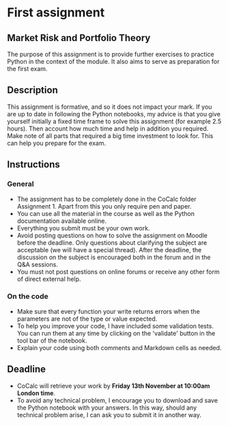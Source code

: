 # First assignment
## Market Risk and Portfolio Theory


The purpose of this assignment is to provide further exercises to practice Python in the context of the module. It also aims to serve as preparation for the first exam.


## Description

This assignment is formative, and so it does not impact your mark. If you are up to date in following the Python notebooks, my advice is that you give yourself initially a fixed time frame to solve this assignment (for example 2.5 hours). Then account how much time and help in addition you required. Make note of all parts that required a big time investment to look for. This can help you prepare for the exam.


## Instructions


### General
- The assignment has to be completely done in the CoCalc folder Assignment 1. Apart from this you only require pen and paper. 
- You can use all the material in the course as well as the Python documentation available online. 
- Everything you submit must be your own work.
- Avoid posting questions on how to solve the assignment on Moodle before the deadline. Only questions about clarifying the subject are acceptable (we will have a special thread). After the deadline, the discussion on the subject is encouraged both in the forum and in the Q&A sessions.
- You must not post questions on online forums or receive any other form of direct external help. 

### On the code

- Make sure that every function your write returns errors when the parameters are not of the type or value expected.
- To help you improve your code, I have included some validation tests. You can run them at any time by clicking on the 'validate' button in the tool bar of the notebook.
- Explain your code using both comments and Markdown cells as needed.


## Deadline

- CoCalc will retrieve your work by **Friday 13th November at 10:00am London time**. 
- To avoid any technical problem, I encourage you to download and save the Python notebook with your answers. In this way, should any technical problem arise, I can ask you to submit it in another way.








